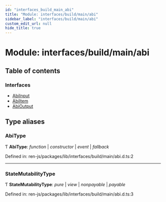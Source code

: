 ```yaml
---
id: "interfaces_build_main_abi"
title: "Module: interfaces/build/main/abi"
sidebar_label: "interfaces/build/main/abi"
custom_edit_url: null
hide_title: true
---
```


# Module: interfaces/build/main/abi

## Table of contents

### Interfaces

- [AbiInput](../interfaces/interfaces_build_main_abi.abiinput.md)
- [AbiItem](../interfaces/interfaces_build_main_abi.abiitem.md)
- [AbiOutput](../interfaces/interfaces_build_main_abi.abioutput.md)

## Type aliases

### AbiType

Ƭ **AbiType**: *function* \| *constructor* \| *event* \| *fallback*

Defined in: ren-js/packages/lib/interfaces/build/main/abi.d.ts:2

___

### StateMutabilityType

Ƭ **StateMutabilityType**: *pure* \| *view* \| *nonpayable* \| *payable*

Defined in: ren-js/packages/lib/interfaces/build/main/abi.d.ts:3
